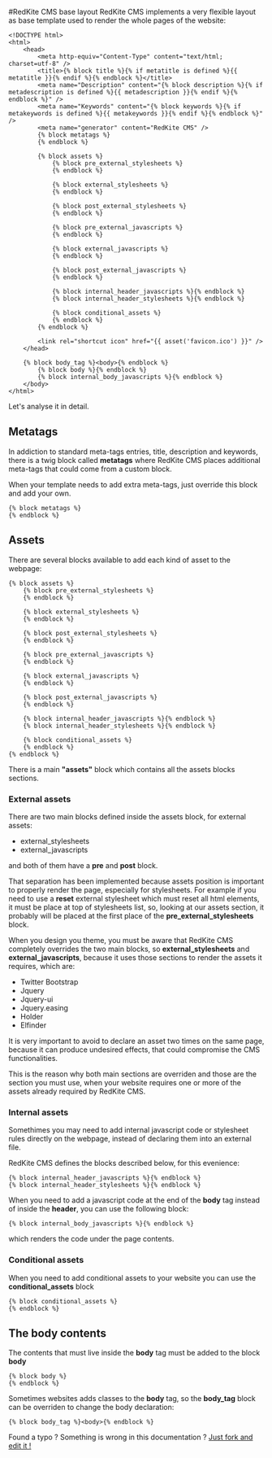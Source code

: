 #RedKite CMS base layout
RedKite CMS implements a very flexible layout as base template used to render the whole pages of the website:

    <!DOCTYPE html>
    <html>
        <head>
            <meta http-equiv="Content-Type" content="text/html; charset=utf-8" />
            <title>{% block title %}{% if metatitle is defined %}{{ metatitle }}{% endif %}{% endblock %}</title>
            <meta name="Description" content="{% block description %}{% if metadescription is defined %}{{ metadescription }}{% endif %}{% endblock %}" />
            <meta name="Keywords" content="{% block keywords %}{% if metakeywords is defined %}{{ metakeywords }}{% endif %}{% endblock %}" />
            <meta name="generator" content="RedKite CMS" />
            {% block metatags %}        
            {% endblock %}

            {% block assets %}        
                {% block pre_external_stylesheets %}
                {% endblock %}

                {% block external_stylesheets %}
                {% endblock %}

                {% block post_external_stylesheets %}
                {% endblock %}

                {% block pre_external_javascripts %}
                {% endblock %}

                {% block external_javascripts %}
                {% endblock %}

                {% block post_external_javascripts %}
                {% endblock %}
        
                {% block internal_header_javascripts %}{% endblock %}
                {% block internal_header_stylesheets %}{% endblock %}

                {% block conditional_assets %}
                {% endblock %}
            {% endblock %}

            <link rel="shortcut icon" href="{{ asset('favicon.ico') }}" />
        </head>

        {% block body_tag %}<body>{% endblock %}
            {% block body %}{% endblock %}
            {% block internal_body_javascripts %}{% endblock %}
        </body>    
    </html>

Let's analyse it in detail.
	
## Metatags
In addiction to standard meta-tags entries, title, description and keywords, there is a twig block called **metatags** where RedKite CMS places additional meta-tags that could come from a custom block.

When your template needs to add extra meta-tags, just override this block and add your own.

    {% block metatags %}
    {% endblock %}

## Assets
There are several blocks available to add each kind of asset to the webpage: 

    {% block assets %}        
        {% block pre_external_stylesheets %}
        {% endblock %}

        {% block external_stylesheets %}
        {% endblock %}

        {% block post_external_stylesheets %}
        {% endblock %}

        {% block pre_external_javascripts %}
        {% endblock %}

        {% block external_javascripts %}
        {% endblock %}

        {% block post_external_javascripts %}
        {% endblock %}
        
        {% block internal_header_javascripts %}{% endblock %}
        {% block internal_header_stylesheets %}{% endblock %}

        {% block conditional_assets %}
        {% endblock %}
    {% endblock %}

There is a main **"assets"** block which contains all the assets blocks sections.

### External assets
There are two main blocks defined inside the assets block, for external assets: 

- external_stylesheets
- external_javascripts

and both of them have a **pre** and **post** block.

That separation has been implemented because assets position is important to properly render the page, especially for stylesheets. For example if you need to use a **reset** external stylesheet which must reset all html elements, it must be place at top of  stylesheets list, so, looking at our assets section, it probably will be placed at the first place of the **pre_external_stylesheets** block.

When you design you theme, you must be aware that RedKite CMS completely overrides the two main blocks, so **external_stylesheets** and **external_javascripts**, because it uses those sections to render the assets it requires, which are:

- Twitter Bootstrap
- Jquery
- Jquery-ui
- Jquery.easing
- Holder
- Elfinder

It is very important to avoid to declare an asset two times on the same page, because it can produce undesired effects, that could compromise the CMS functionalities.

This is the reason why both main sections are overriden and those are the section you must use, when your website requires one or more of the assets already required by 
RedKite CMS.


### Internal assets
Somethimes you may need to add internal javascript code or stylesheet rules directly on the webpage, instead of declaring them into an external file.

RedKite CMS defines the blocks described below, for this evenience:

    {% block internal_header_javascripts %}{% endblock %}
    {% block internal_header_stylesheets %}{% endblock %}

When you need to add a javascript code at the end of the **body** tag instead of inside the **header**, you can use the following block:

    {% block internal_body_javascripts %}{% endblock %}

which renders the code under the page contents.

### Conditional assets

When you need to add conditional assets to your website you can use the **conditional_assets** block

    {% block conditional_assets %}
    {% endblock %}

## The body contents
The contents that must live inside the **body** tag must be added to the block **body**

    {% block body %}
    {% endblock %}

Sometimes websites adds classes to the **body** tag, so the **body_tag** block can be overriden to change the body declaration:

    {% block body_tag %}<body>{% endblock %}
    
Found a typo ? Something is wrong in this documentation ? [Just fork and edit it !](https://github.com/redkite-labs/RedKiteCms/edit/master/docs/contribute/redkite-cms-base-layout.md)